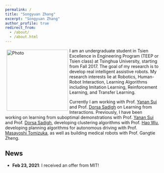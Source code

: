```yaml
---
permalink: /
title: "Songyuan Zhang"
excerpt: "Songyuan Zhang"
author_profile: true
redirect_from: 
  - /about/
  - /about.html
---
```


<p>
  <img src="https://syzhang092218-source.github.io/files/syzhang.jpg?raw=true" alt="Photo" style="width: 200px;" hspace="5" vspace="5"/ align="left"> 
  I am an undergraduate student in Tsien Excellence in Engineering Program (TEEP or Tsien class) at Tsinghua University, starting from Fall 2017. The goal of my research is to develop real intelligent assistive robots. My research interests lie at Robotics, Human-Robot Interaction, Learning Algorithms including Imitation Learning, Reinforcement Learning, and Transfer Learning.
</p>


Currently I am working with Prof. [Yanan Sui](https://www.yanansui.com/) and Prof. [Dorsa Sadigh](https://dorsa.fyi/) on Learning from Interactions. Previously, I have been working on learning from suboptimal demonstrations with Prof. [Yanan Sui](https://www.yanansui.com/) and Prof. [Dorsa Sadigh](https://dorsa.fyi/), developing clustering algorithms with Prof. [Hao Wu](https://haowu1983.github.io/), developing planning algorithms for autonomous driving with Prof. [Masayoshi Tomizuka](https://msc.berkeley.edu/people/tomizuka.html), as well as building medical robots with Prof. Gangtie Zheng. 



## News

- **Feb 23, 2021**: I received an offer from MIT!